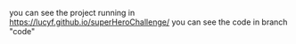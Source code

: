 you can see the project running in https://lucyf.github.io/superHeroChallenge/
you can see the code in branch "code"
